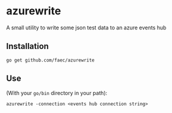 # azurewrite
A small utility to write some json test data to an azure events hub

## Installation

```
go get github.com/faec/azurewrite
```

## Use

(With your `go/bin` directory in your path):

```
azurewrite -connection <events hub connection string>
```
